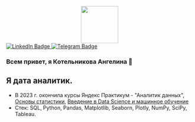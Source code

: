 <div id="header" align="center">
  <img src="https://media1.giphy.com/media/v1.Y2lkPTc5MGI3NjExM2hhZGY5Z29uYmtmcnJrNjA0cTAxa3lzY2E4Zm4zaHRmemd3ZXhnNSZlcD12MV9pbnRlcm5hbF9naWZfYnlfaWQmY3Q9cw/HN6GLlUsMvue652b2w/giphy.gif" width="100"/>
</div>

<div id="badges">
  <a href="www.linkedin.com/in/angelina-kotelnikova-602275148">
    <img src="https://img.shields.io/badge/LinkedIn-blue?style=for-the-badge&logo=linkedin&logoColor=white" alt="LinkedIn Badge"/>
  </a>
  <a href="https://t.me/AngLucky">
    <img src="https://img.shields.io/badge/Telegram-blue?logo=telegram&logoColor=white&style=for-the-badge" alt="Telegram Badge"/>
  </a>
</div>

<img src="https://komarev.com/ghpvc/?username=ang-lucky&style=flat-square&color=blue" alt=""/>


### Всем привет, я Котельникова Ангелина 👋

## Я дата аналитик. 

- В 2023 г. окончила курсы Яндекс Практикум - "Аналитик данных", [Основы статистики](https://stepik.org/cert/2052054), [Введение в Data Science и машинное обучение](https://stepik.org/cert/2132243) 
- Стек: SQL, Python, Pandas, Matplotlib, Seaborn, Plotly, NumPy, SciPy, Tableau. 



